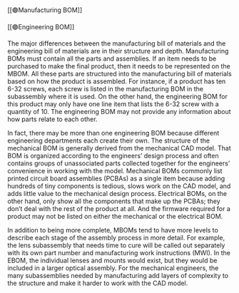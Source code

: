 [[🟣Manufacturing BOM]]

[[🟣Engineering BOM]]


The major differences between the manufacturing bill of materials and the engineering bill of materials are in their structure and depth. Manufacturing BOMs must contain all the parts and assemblies. If an item needs to be purchased to make the final product, then it needs to be represented on the MBOM. All these parts are structured into the manufacturing bill of materials based on how the product is assembled. For instance, if a product has ten 6-32 screws, each screw is listed in the manufacturing BOM in the subassembly where it is used. On the other hand, the engineering BOM for this product may only have one line item that lists the 6-32 screw with a quantity of 10. The engineering BOM may not provide any information about how parts relate to each other.

In fact, there may be more than one engineering BOM because different engineering departments each create their own. The structure of the mechanical BOM is generally derived from the mechanical CAD model. That BOM is organized according to the engineers’ design process and often contains groups of unassociated parts collected together for the engineers’ convenience in working with the model. Mechanical BOMs commonly list printed circuit board assemblies (PCBAs) as a single item because adding hundreds of tiny components is tedious, slows work on the CAD model, and adds little value to the mechanical design process. Electrical BOMs, on the other hand, only show all the components that make up the PCBAs; they don’t deal with the rest of the product at all. And the firmware required for a product may not be listed on either the mechanical or the electrical BOM.

In addition to being more complete, MBOMs tend to have more levels to describe each stage of the assembly process in more detail. For example, the lens subassembly that needs time to cure will be called out separately with its own part number and manufacturing work instructions (MWI). In the EBOM, the individual lenses and mounts would exist, but they would be included in a larger optical assembly. For the mechanical engineers, the many subassemblies needed by manufacturing add layers of complexity to the structure and make it harder to work with the CAD model.